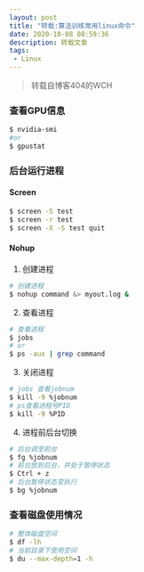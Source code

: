 ```yaml
---
layout: post
title: "转载:算法训练常用linux命令"
date: 2020-10-08 08:59:36
description: 转载文章
tags:
 - Linux
---
```


> 转载自博客404的WCH

### 查看GPU信息

``` bash
$ nvidia-smi
#or
$ gpustat
```

### 后台运行进程

#### Screen

``` bash
$ screen -S test
$ screen -r test
$ screen -X -S test quit
```

#### Nohup

1. 创建进程

``` bash
# 创建进程
$ nohup command &> myout.log &
```

2. 查看进程

```bash
# 查看进程
$ jobs
# or
$ ps -aux | grep command
```

3. 关闭进程

```bash
# jobs 查看jobnum
$ kill -9 %jobnum
# ps查看进程号PID
$ kill -9 %PID
```

4. 进程前后台切换

```bash
# 后台调至前台
$ fg %jobnum
# 前台放到后台，并处于暂停状态
$ Ctrl + z
# 后台暂停状态变执行
$ bg %jobnum
```

### 查看磁盘使用情况

```bash
# 整体磁盘空间
$ df -lh
# 当前目录下使用空间
$ du --max-depth=1 -h
```



#### 

